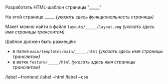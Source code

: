 Разработать HTML-шаблон страницы "_____"

На этой странице _____ *(указать здесь функциональность страницы)*

Макет можно найти в файле `layouts/_____/layout.png` *(указать здесь имя страницы транслитом)*

Шаблон должен быть размещён:
- в папке `main/templates/main/_____.html` *(указать здесь имя страницы транслитом)*
- в ветке `feature/_____/html` *(указать здесь имя страницы транслитом)*

/label ~frontend
/label ~html
/label ~css
